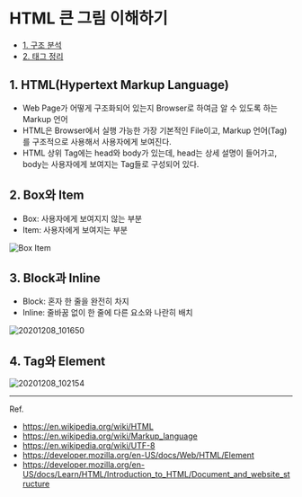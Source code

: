# HTML 큰 그림 이해하기

- [1. 구조 분석](https://youtu.be/i0FN-OwJ7QI)
- [2. 태그 정리](https://youtu.be/OoA70D2TE0A)

## 1. HTML(Hypertext Markup Language)

- Web Page가 어떻게 구조화되어 있는지 Browser로 하여금 알 수 있도록 하는 Markup 언어
- HTML은 Browser에서 실행 가능한 가장 기본적인 File이고,
  Markup 언어(Tag)를 구조적으로 사용해서 사용자에게 보여진다.
- HTML 상위 Tag에는 head와 body가 있는데, head는 상세 설명이 들어가고,
  body는 사용자에게 보여지는 Tag들로 구성되어 있다.

## 2. Box와 Item

- Box: 사용자에게 보여지지 않는 부분
- Item: 사용자에게 보여지는 부분

![Box Item](https://user-images.githubusercontent.com/61103879/101424085-c40e6c80-393d-11eb-8650-3d51995ed7a6.png)

## 3. Block과 Inline

- Block: 혼자 한 줄을 완전히 차지
- Inline: 줄바꿈 없이 한 줄에 다른 요소와 나란히 배치

![20201208_101650](https://user-images.githubusercontent.com/61103879/101424443-852ce680-393e-11eb-9ae7-165fd700a78f.png)

## 4. Tag와 Element

![20201208_102154](https://user-images.githubusercontent.com/61103879/101425874-37fd4480-393f-11eb-9bbf-681462c637cb.png)

---

Ref.

- https://en.wikipedia.org/wiki/HTML
- https://en.wikipedia.org/wiki/Markup_language
- https://en.wikipedia.org/wiki/UTF-8
- https://developer.mozilla.org/en-US/docs/Web/HTML/Element
- https://developer.mozilla.org/en-US/docs/Learn/HTML/Introduction_to_HTML/Document_and_website_structure
